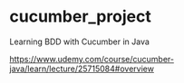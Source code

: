 # cucumber_project
Learning BDD with Cucumber in Java<p>
https://www.udemy.com/course/cucumber-java/learn/lecture/25715084#overview
